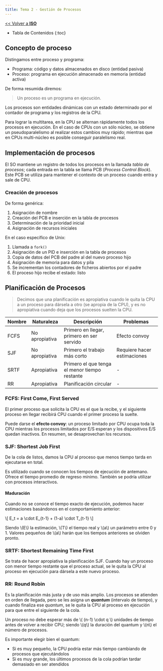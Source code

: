 ```yaml
---
title: Tema 2 - Gestión de Procesos
---
```


[&lt;&lt; Volver a **ISO**](../iso.md)

* Tabla de Contenidos
{:toc}

## Concepto de proceso

Distingamos entre proceso y programa:

* Programa: código y datos almacenados en disco (entidad pasiva)
* Proceso: programa en ejecución almacenado en memoria (entidad activa)

De forma resumida diremos:

> Un proceso es un programa en ejecución.

Los procesos son entidades dinámicas con un estado determinado por el contador de programa y los registros de la CPU.

Para lograr la multitarea, en la CPU se alternan rápidamente todos los procesos en ejecución. En el caso de CPUs con un sólo núcleo, se obtiene un pseudoparalelismo al realizar estos cambios muy rápido; mientras que en CPUs multi-núcleo es posible conseguir paralelismo real.

## Implementación de procesos

El SO mantiene un registro de todos los procesos en la llamada _tabla de procesos_; cada entrada en la tabla se llama PCB (_Process Control Block_). Este PCB se utiliza para mantener el contexto de un proceso cuando entra y sale de CPU.

### Creación de procesos

De forma genérica:

1. Asignación de nombre
2. Creación del PCB e inserción en la tabla de procesos
3. Determinación de la prioridad inicial
4. Asignación de recursos iniciales

En el caso específico de Unix:

1. Llamada a `fork()`
2. Asignación de un PID e inserción en la tabla de procesos
3. Copia de datos del PCB del padre al del nuevo proceso hijo
4. Asignación de memoria para datos y pila
5. Se incrementan los contadores de ficheros abiertos por el padre
6. El proceso hijo recibe el estado: listo

## Planificación de Procesos

> Decimos que una planificación es apropiativa cuando le quita la CPU a un proceso para dársela a otro (se apropia de la CPU), y es no apropiativa cuando deja que los procesos suelten la CPU.

Nombre | Naturaleza | Descripción | Problemas
---|---|---|---
FCFS | No apropiativa | Primero en llegar, primero en ser servido | Efecto convoy
SJF | No apropiativa | Primero el trabajo más corto | Requiere hacer estimaciones
SRTF | Apropiativa | Primero el que tenga el menor tiempo restante | -
RR | Apropiativa | Planificación circular | -

### FCFS: First Come, First Served

El primer proceso que solicita la CPU es el que la recibe, y el siguiente proceso en llegar recibirá CPU cuando el primer proceso la suelte.

Puede darse el **efecto convoy**: un proceso limitado por CPU ocupa toda la CPU mientras los procesos limitados por E/S esperan y los dispositivos E/S quedan inactivos. En resumen, se desaprovechan los recursos.

### SJF: Shortest Job First

De la cola de listos, damos la CPU al proceso que menos tiempo tarda en ejecutarse en total.

Es utilizado cuando se conocen los tiempos de ejecución de antemano. Ofrece el tiempo promedio de regreso mínimo. También se podría utilizar con procesos interactivos.

#### Maduración

Cuando no se conoce el tiempo exacto de ejecución, podemos hacer estimaciones basándonos en el comportamiento anterior:

\\[ E_t = a \cdot E_{t-1} + (1-a) \cdot T_{t-1} \\]

Siendo \\(E\\) la estimación, \\(T\\) el tiempo real y \\(a\\) un parámetro entre 0 y 1. Valores pequeños de \\(a\\) harán que los tiempos anteriores se olviden pronto.

### SRTF: Shortest Remaining Time First

Se trata de hacer apropiativa la planificación SJF. Cuando hay un proceso con menor tiempo restante que el proceso actual, se le quita la CPU al proceso en ejecución para dársela a este nuevo proceso.

### RR: Round Robin

Es la planificación más justa y de uso más amplio. Los procesos se atienden en orden de llegada, pero se les asigna un _**quantum**_ (intervalo de tiempo), y cuando finaliza ese _quantum_, se le quita la CPU al proceso en ejecución para que entre el siguiente de la cola.

Un proceso no debe esperar más de \\( (n-1) \cdot q \\) unidades de tiempo antes de volver a recibir CPU; siendo \\(q\\) la duración del quantum y \\(n\\) el número de procesos.

Es importante elegir bien el quantum:

* Si es muy pequeño, la CPU podría estar más tiempo cambiando de procesos que ejecutándolos
* Si es muy grande, los últimos procesos de la cola podrían tardar demasiado en ser atendidos
